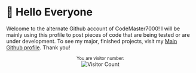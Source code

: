 # 👋 Hello Everyone 
Welcome to the alternate Github account of CodeMaster7000! I will be mainly using this profile to post pieces of code that are being tested or are under development. To see my major, finished projects, visit my [Main Github profile](https://github.com/CodeMaster7000). Thank you!

<div align="center">
  
<sup>You are visitor number:</sup><br />![Visitor Count](https://profile-counter.glitch.me/CodeMaster7000/count.svg)

